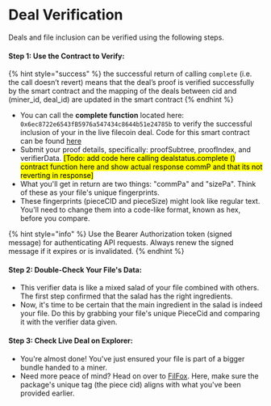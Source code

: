 # Deal Verification

Deals and file inclusion can be verified using the following steps.

#### Step 1: Use the Contract to Verify:

{% hint style="success" %}
the successful return of calling `complete` (i.e. the call doesn’t revert) means that the deal’s proof is verified successfully by the smart contract and the mapping of the deals between cid and (miner\_id, deal\_id) are updated in the smart contract&#x20;
{% endhint %}

* You can call the **complete function** located here: `0x6ec8722e6543fB5976a547434c8644b51e24785b` to verify the successful inclusion of your in the live filecoin deal. Code for this smart contract can be found [here](https://github.com/lighthouse-web3/raas-starter-kit/blob/main/contracts/DealStatus.sol)
* Submit your proof details, specifically: proofSubtree, proofIndex, and verifierData. <mark style="background-color:yellow;">\[Todo: add code here calling dealstatus.complete () contract function here and show actual response commP and that its not reverting in response]</mark>
* What you'll get in return are two things: "commPa" and "sizePa". Think of these as your file's unique fingerprints.
* These fingerprints (pieceCID and pieceSize) might look like regular text. You'll need to change them into a code-like format, known as hex, before you compare.

{% hint style="info" %}
Use the Bearer Authorization token (signed message) for authenticating API requests. Always renew the signed message if it expires or is invalidated.
{% endhint %}

#### Step 2: Double-Check Your File's Data:

* This verifier data is like a mixed salad of your file combined with others. The first step confirmed that the salad has the right ingredients.
* Now, it's time to be certain that the main ingredient in the salad is indeed your file. Do this by grabbing your file's unique PieceCid and comparing it with the verifier data given.

#### Step 3: Check Live Deal on Explorer:

* You're almost done! You've just ensured your file is part of a bigger bundle handed to a miner.
* Need more peace of mind? Head on over to [FilFox](https://calibration.filfox.info/en/deal/133652). Here, make sure the package's unique tag (the piece cid) aligns with what you've been provided earlier.
